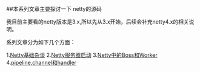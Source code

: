 ##本系列文章主要探讨一下 netty的源码

我目前主要看的netty版本是3.x,所以先从3.x开始，后续会补充netty4.x的相关说明。

系列文章分为如下几个方面：

1.[Netty基础杂谈](./nettyBase.md)
2.[Netty服务器启动](./nettyBind.md)
3.[Netty中的Boss和Worker](./bossAndWorker.md)
4.[pipeline,channel和handler](./channelHandler.md)